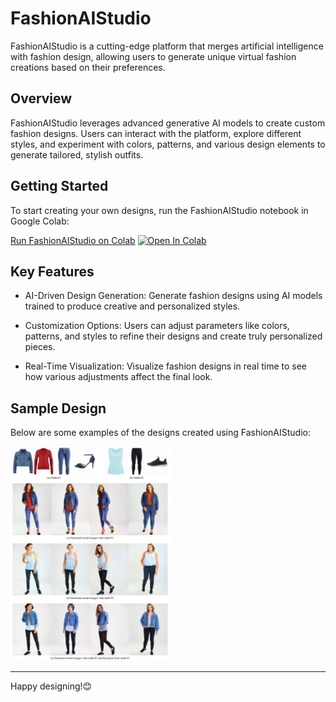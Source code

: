 # FashionAIStudio

FashionAIStudio is a cutting-edge platform that merges artificial intelligence with fashion design, allowing users to generate unique virtual fashion creations based on their preferences. 

## Overview

FashionAIStudio leverages advanced generative AI models to create custom fashion designs. Users can interact with the platform, explore different styles, and experiment with colors, patterns, and various design elements to generate tailored, stylish outfits.

## Getting Started

To start creating your own designs, run the FashionAIStudio notebook in Google Colab:

[Run FashionAIStudio on Colab](https://colab.research.google.com/drive/1TCfj_ploiqGS6pGbCehpc0dPhEqk2QXj#scrollTo=ufD_d64nr08H) [![Open In Colab](https://colab.research.google.com/assets/colab-badge.svg)](https://colab.research.google.com/drive/1TCfj_ploiqGS6pGbCehpc0dPhEqk2QXj#scrollTo=ufD_d64nr08H)

## Key Features

- AI-Driven Design Generation: Generate fashion designs using AI models trained to produce creative and personalized styles.
  
- Customization Options: Users can adjust parameters like colors, patterns, and styles to refine their designs and create truly personalized pieces.
  
- Real-Time Visualization: Visualize fashion designs in real time to see how various adjustments affect the final look.

## Sample Design

Below are some examples of the designs created using FashionAIStudio:

<img alt="Sample 1" src="https://raw.githubusercontent.com/gannemjahnavi/AI_FASHION_MODEL/main/asset.png" width="256">

---

Happy designing!😊
